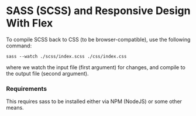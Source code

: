 
# SASS (SCSS) and Responsive Design With Flex

To compile SCSS back to CSS (to be browser-compatible), use the following command:

`sass --watch ./scss/index.scss ./css/index.css`

where we watch the input file (first argument) for changes, and compile to the output file (second argument).

### Requirements

This requires sass to be installed either via NPM (NodeJS) or some other means.
